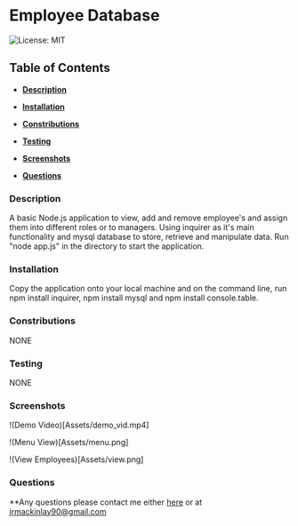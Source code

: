 # Employee Database

![License: MIT](https://img.shields.io/badge/License-MIT-yellow.svg)

## Table of Contents

* **[Description](#Description)**

* **[Installation](#Installation)**

* **[Constributions](#Contributions)**

* **[Testing](#Testing)**

* **[Screenshots](#Screenshots)**

* **[Questions](#Questions)**


### Description

A basic Node.js application to view, add and remove employee's and assign them into different roles or to managers. Using inquirer as it's main functionality and mysql database to store, retrieve and manipulate data. Run "node app.js" in the directory to start the application.


### Installation

Copy the application onto your local machine and on the command line, run npm install inquirer, npm install mysql and npm install console.table.


### Constributions

NONE


### Testing

NONE

### Screenshots

!(Demo Video)[Assets/demo_vid.mp4]

!(Menu View)[Assets/menu.png]

!(View Employees)[Assets/view.png]

### Questions

**Any questions please contact me either [here](https://github.com/tallglassof-milkjake) or at jrmackinlay90@gmail.com

